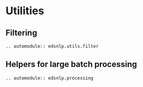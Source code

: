 # Utilities

## Filtering

```{eval-rst}
.. automodule:: edsnlp.utils.filter
```

## Helpers for large batch processing

```{eval-rst}
.. automodule:: edsnlp.processing
```

